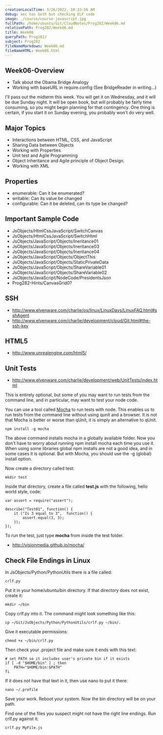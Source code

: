 ```yaml
---
creationLocalTime: 3/26/2022, 10:23:56 AM
debug: aec has both but checking ELF code
image: ./course/course-javascript.jpg
fullPath: /home/ubuntu/Git/CloudNotes/Prog282/Week06.md
relativePath: Prog282/Week06.md
title: Week06
queryPath: Prog282/
subject: Prog282
fileNameMarkdown: Week06.md
fileNameHTML: Week06.html
---
```



<!-- toc -->
<!-- tocstop -->

Week06-Overview
---------------

- Talk about the Obama Bridge Analogy
- Working with baseURL in require.config (See BridgeReader in writing...)

I'll pass out the midterm this week. You will get it on Wednesday, and
it will be due Sunday night. It will be open book, but will probably
be fairly time consuming, so you might begin planning for that contingency.
One thing is certain, if you start it on Sunday evening, you probably
won't do very well.

Major Topics
------------

* Interactions between HTML, CSS, and JavaScript
* Sharing Data between Objects
* Working with Properties
* Unit test and Agile Programming
* Object Inheritance and Agile principle of Object Design.
* Working with XML

Properties
----------

- enumerable: Can it be enumerated?
- writable: Can its value be changed
- configurable: Can it be deleted, can its type be changed?
 
Important Sample Code
---------------------

- JsObjects/HtmlCssJavaScript/SwitchCanvas
- JsObjects/HtmlCssJavaScript/SwitchHtml
- JsObjects/JavaScript/Objects/Ineritance01
- JsObjects/JavaScript/Objects/Ineritance03
- JsObjects/JavaScript/Objects/Ineritance04
- JsObjects/JavaScript/Objects/ObjectThis
- JsObjects/JavaScript/Objects/StaticPrivateData
- JsObjects/JavaScript/Objects/ShareVariable01
- JsObjects/JavaScript/Objects/ShareVariable02
- JsObjects/JavaScript/NodeCode/PresidentsJson
- Prog282-Hints/CanvasGrid0?

SSH
---

- <http://www.elvenware.com/charlie/os/linux/LinuxDays/LinuxFAQ.html#sshAgent>
- <http://www.elvenware.com/charlie/development/cloud/Git.html#the-ssh-key>

HTML5
-----

- <http://www.unrealengine.com/html5/>

Unit Tests
----------

- <http://www.elvenware.com/charlie/development/web/UnitTests/index.html>

This is entirely optional, but some of you may want to run tests from the
command line, and in particular, may want to test your node code. 

You can use a tool called [Mocha](http://visionmedia.github.io/mocha/) to 
run tests with node. This enables us to run tests from the command line 
without using qunit and a browser. It is not that Mocha is better or worse 
than qUnit, it is simply an alternative to qUnit.

	npm install -g mocha
	
The above command installs mocha in a globally available folder. Now you don't
have to worry about running npm install mocha each time you use it. When using
some libraries global npm installs are not a good idea, and in some cases it
is optional. But with Mocha, you should use the -g (global) install option.

Now create a directory called test:

	mkdir test
	
Inside that directory, create a file called **test.js** with the following,
hello world style, code:

~~~~
var assert = require("assert");
 
describe("Test01", function() {
	it ("Is 3 equal to 3",  function() {
		assert.equal(3, 3);
	});
});
~~~~

To run the test, just type **mocha** from inside the test folder.
	
- <http://visionmedia.github.io/mocha/>

Check File Endings in Linux
---------------------------

In JsObjects/Python/PythonUtils there is a file called:

	crlf.py
	
Put it in your home/ubuntu/bin directory. If that directory does not exist,
create it:

	mkdir ~/bin

Copy crlf.py into it. The command might look something like this:

	cp ~/Git/JsObjects/Python/PythonUtils/crlf.py ~/bin/.
	
Give it executable permissions:

	chmod +x ~/bin/crlf.py

Then check your .project file and make sure it ends with this text:

	# set PATH so it includes user's private bin if it exists
	if [ -d "$HOME/bin" ] ; then
		PATH="$HOME/bin:$PATH"
	fi

If it does not have that text in it, then use nano to put it there:

	nano ~/.profile
	
Save your work. Reboot your system. Now the bin directory will be on your path.

Find one of the files you suspect might not have the right line endings. Run
crlf.py against it:

	crlf.py MyFile.js

